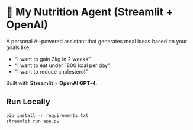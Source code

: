 # 🥗 My Nutrition Agent (Streamlit + OpenAI)

A personal AI-powered assistant that generates meal ideas based on your goals like:

- “I want to gain 2kg in 2 weeks”
- “I want to eat under 1800 kcal per day”
- “I want to reduce cholesterol”

Built with **Streamlit** + **OpenAI GPT-4**.

## Run Locally
```bash
pip install -r requirements.txt
streamlit run app.py
